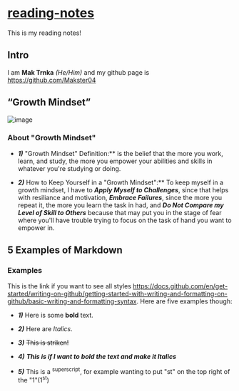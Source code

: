 # [reading-notes](https://makster04.github.io/reading-notes/)

This is my reading notes! 

## Intro
I am **Mak Trnka** *(He/Him)* and my github page is https://github.com/Makster04 

## “Growth Mindset”
![image](https://github.com/Makster04/reading-notes/assets/86382359/55ed9da6-63f0-493a-bc13-170e287637d3)
### About "Growth Mindset"
- ***1)*** "Growth Mindset" Definition:** is the belief that the more you work, learn, and study, the more you empower your abilities and skills in whatever you're studying or doing. 
* ***2)*** How to Keep Yourself in a "Growth Mindset":** To keep myself in a growth mindset, I have to ***Apply Myself to Challenges***, since that helps with resiliance and motivation, ***Embrace Failures***, since the more you repeat it, the more you learn the task in had, and ***Do Not Compare my Level of Skill to Others*** because that may put you in the stage of fear where you'll have trouble trying to focus on the task of hand you want to empower in.

## 5 Examples of Markdown
### Examples
This is the link if you want to see all styles https://docs.github.com/en/get-started/writing-on-github/getting-started-with-writing-and-formatting-on-github/basic-writing-and-formatting-syntax. Here are five examples though:
- ***1)*** Here is some **bold** text.
* ***2)*** Here are *Italics*. 
+ ***3)*** ~~This is striken!~~  
- ***4)*** ***This is if I want to bold the text and make it Italics***
* ***5)*** This is a <sup>superscript</sup>, for example wanting to put "st" on the top right of the "1"(1<sup>st</sup>)
